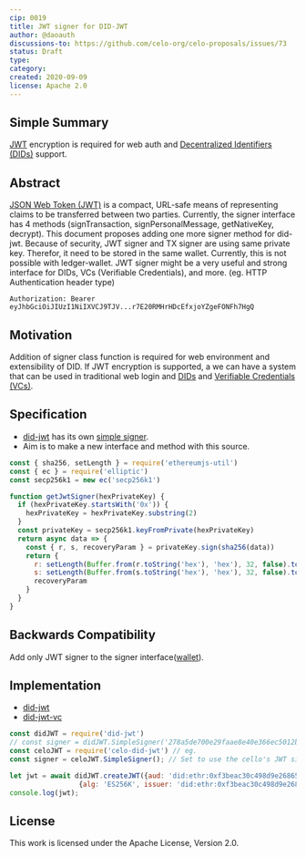 ```yaml
---
cip: 0019
title: JWT signer for DID-JWT
author: @daoauth
discussions-to: https://github.com/celo-org/celo-proposals/issues/73
status: Draft
type: 
category: 
created: 2020-09-09
license: Apache 2.0
---
```


## Simple Summary
[JWT](https://jwt.io/introduction/) encryption is required for web auth and [Decentralized Identifiers (DIDs)](https://www.w3.org/TR/did-core/) support.

## Abstract
[JSON Web Token (JWT)](https://en.wikipedia.org/wiki/JSON_Web_Token) is a compact, URL-safe means of representing claims to be transferred between two parties.
Currently, the signer interface has 4 methods (signTransaction, signPersonalMessage, getNativeKey, decrypt). This document proposes adding one more signer method for did-jwt.
Because of security, JWT signer and TX signer are using same private key. Therefor, it need to be stored in the same wallet.
Currently, this is not possible with ledger-wallet. JWT signer might be a very useful and strong interface for DIDs, VCs (Verifiable Credentials), and more. (eg. HTTP Authentication header type)
```
Authorization: Bearer eyJhbGciOiJIUzI1NiIXVCJ9TJV...r7E20RMHrHDcEfxjoYZgeFONFh7HgQ
```

## Motivation
Addition of signer class function is required for web environment and extensibility of DID. If JWT encryption is supported, a we can have a system that can be used in traditional web login and [DIDs](https://www.w3.org/TR/did-core/) and [Verifiable Credentials (VCs)](https://www.w3.org/TR/vc-data-model/).

## Specification
- [did-jwt](https://github.com/decentralized-identity/did-jwt) has its own [simple signer](https://github.com/decentralized-identity/did-jwt/blob/master/src/SimpleSigner.ts).
- Aim is to make a new interface and method with this source.

```javascript
const { sha256, setLength } = require('ethereumjs-util')
const { ec } = require('elliptic')
const secp256k1 = new ec('secp256k1')

function getJwtSigner(hexPrivateKey) {
  if (hexPrivateKey.startsWith('0x')) {
    hexPrivateKey = hexPrivateKey.substring(2)
  }
  const privateKey = secp256k1.keyFromPrivate(hexPrivateKey)
  return async data => {
    const { r, s, recoveryParam } = privateKey.sign(sha256(data))
    return {
      r: setLength(Buffer.from(r.toString('hex'), 'hex'), 32, false).toString('hex'),
      s: setLength(Buffer.from(s.toString('hex'), 'hex'), 32, false).toString('hex'),
      recoveryParam
    }
  }
}

```

## Backwards Compatibility
Add only JWT signer to the signer interface([wallet](https://github.com/celo-org/celo-monorepo/blob/master/packages/contractkit/src/wallets/wallet.ts)).

## Implementation
- [did-jwt](https://github.com/decentralized-identity/did-jwt)
- [did-jwt-vc](https://github.com/decentralized-identity/did-jwt-vc)
```javascript
const didJWT = require('did-jwt')
// const signer = didJWT.SimpleSigner('278a5de700e29faae8e40e366ec5012b5ec63d36ec77e8a2417154cc1d25383f');
const celoJWT = require('celo-did-jwt') // eg.
const signer = celoJWT.SimpleSigner(); // Set to use the cello's JWT signer.

let jwt = await didJWT.createJWT({aud: 'did:ethr:0xf3beac30c498d9e26865f34fcaa57dbb935b0d74', exp: 1957463421, name: 'uPort Developer'},
                 {alg: 'ES256K', issuer: 'did:ethr:0xf3beac30c498d9e26865f34fcaa57dbb935b0d74', signer})
console.log(jwt);
```

## License
This work is licensed under the Apache License, Version 2.0.
